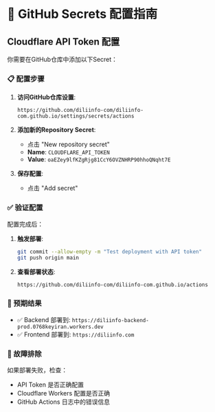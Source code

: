 # 🔑 GitHub Secrets 配置指南

## Cloudflare API Token 配置

你需要在GitHub仓库中添加以下Secret：

### 📋 配置步骤

1. **访问GitHub仓库设置**:
   ```
   https://github.com/diliinfo-com/diliinfo-com.github.io/settings/secrets/actions
   ```

2. **添加新的Repository Secret**:
   - 点击 "New repository secret"
   - **Name**: `CLOUDFLARE_API_TOKEN`
   - **Value**: `oaEZey9lfKZgRjg81CcY6OVZNHRP90hhoQNqht7E`

3. **保存配置**:
   - 点击 "Add secret"

### ✅ 验证配置

配置完成后：

1. **触发部署**:
   ```bash
   git commit --allow-empty -m "Test deployment with API token"
   git push origin main
   ```

2. **查看部署状态**:
   ```
   https://github.com/diliinfo-com/diliinfo-com.github.io/actions
   ```

### 🚀 预期结果

- ✅ Backend 部署到: `https://diliinfo-backend-prod.0768keyiran.workers.dev`
- ✅ Frontend 部署到: `https://diliinfo.com`

### 🔧 故障排除

如果部署失败，检查：
- API Token 是否正确配置
- Cloudflare Workers 配置是否正确
- GitHub Actions 日志中的错误信息